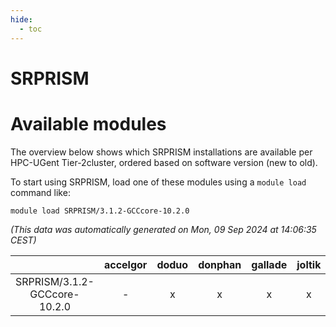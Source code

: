 ```yaml
---
hide:
  - toc
---
```


SRPRISM
=======

# Available modules


The overview below shows which SRPRISM installations are available per HPC-UGent Tier-2cluster, ordered based on software version (new to old).

To start using SRPRISM, load one of these modules using a `module load` command like:

```shell
module load SRPRISM/3.1.2-GCCcore-10.2.0
```

*(This data was automatically generated on Mon, 09 Sep 2024 at 14:06:35 CEST)*  

| |accelgor|doduo|donphan|gallade|joltik|shinx|skitty|
| :---: | :---: | :---: | :---: | :---: | :---: | :---: | :---: |
|SRPRISM/3.1.2-GCCcore-10.2.0|-|x|x|x|x|-|x|
